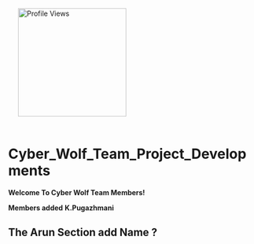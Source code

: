 
  <p style="overflow: hidden; padding: 20px;">
  <img src="https://cyberwolf-career-guidance.web.app/logo/WhatsApp%20Image%202025-03-22%20at%2011,19,00%20AM-photoaidcom-cropped.jpeg" align="left" alt="Profile Views" width="220" style="margin-right: 20px;" />
 
</p>

# Cyber_Wolf_Team_Project_Developments

**Welcome To Cyber Wolf Team Members!**



**Members added**
**K.Pugazhmani**
## The Arun Section add Name ? 
